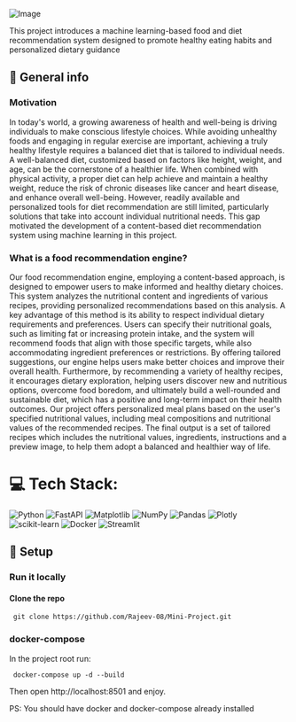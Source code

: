 ![Image](https://github.com/user-attachments/assets/0ddccffb-cec7-48d2-9a17-b212bc95dc2b)

This project introduces a machine learning-based food and diet recommendation system designed to promote healthy eating habits and personalized dietary guidance 

## :scroll: General info
### Motivation
In today's world, a growing awareness of health and well-being is driving individuals to make conscious lifestyle choices. While avoiding unhealthy foods and engaging in regular exercise are important, achieving a truly healthy lifestyle requires a balanced diet that is tailored to individual needs. A well-balanced diet, customized based on factors like height, weight, and age, can be the cornerstone of a healthier life. When combined with physical activity, a proper diet can help achieve and maintain a healthy weight, reduce the risk of chronic diseases like cancer and heart disease, and enhance overall well-being. However, readily available and personalized tools for diet recommendation are still limited, particularly solutions that take into account individual nutritional needs. This gap motivated the development of a content-based diet recommendation system using machine learning in this project. 
### What is a food recommendation engine?
Our food recommendation engine, employing a content-based approach, is designed to empower users to make informed and healthy dietary choices. This system analyzes the nutritional content and ingredients of various recipes, providing personalized recommendations based on this analysis. A key advantage of this method is its ability to respect individual dietary requirements and preferences. Users can specify their nutritional goals, such as limiting fat or increasing protein intake, and the system will recommend foods that align with those specific targets, while also accommodating ingredient preferences or restrictions. By offering tailored suggestions, our engine helps users make better choices and improve their overall health. Furthermore, by recommending a variety of healthy recipes, it encourages dietary exploration, helping users discover new and nutritious options, overcome food boredom, and ultimately build a well-rounded and sustainable diet, which has a positive and long-term impact on their health outcomes. Our project offers personalized meal plans based on the user's specified nutritional values, including meal compositions and nutritional values of the recommended recipes. The final output is a set of tailored recipes which includes the nutritional values, ingredients, instructions and a preview image, to help them adopt a balanced and healthier way of life.


# 💻 Tech Stack:
![Python](https://img.shields.io/badge/python-3670A0?style=for-the-badge&logo=python&logoColor=ffdd54) ![FastAPI](https://img.shields.io/badge/FastAPI-005571?style=for-the-badge&logo=fastapi) ![Matplotlib](https://img.shields.io/badge/Matplotlib-%23ffffff.svg?style=for-the-badge&logo=Matplotlib&logoColor=black) ![NumPy](https://img.shields.io/badge/numpy-%23013243.svg?style=for-the-badge&logo=numpy&logoColor=white) ![Pandas](https://img.shields.io/badge/pandas-%23150458.svg?style=for-the-badge&logo=pandas&logoColor=white) ![Plotly](https://img.shields.io/badge/Plotly-%233F4F75.svg?style=for-the-badge&logo=plotly&logoColor=white) ![scikit-learn](https://img.shields.io/badge/scikit--learn-%23F7931E.svg?style=for-the-badge&logo=scikit-learn&logoColor=white) ![Docker](https://img.shields.io/badge/docker-%230db7ed.svg?style=for-the-badge&logo=docker&logoColor=white) ![Streamlit](https://img.shields.io/badge/Streamlit-%23FE4B4B.svg?style=for-the-badge&logo=streamlit&logoColor=white)


## :whale: Setup

### Run it locally
#### Clone the repo
```
 git clone https://github.com/Rajeev-08/Mini-Project.git
```
### docker-compose
In the project root run:
```
 docker-compose up -d --build
```
Then open http://localhost:8501 and enjoy.

PS: You should have docker and docker-compose already installed



